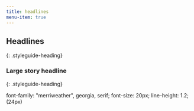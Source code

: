 ```yaml
---
title: headlines
menu-item: true
---
```


## Headlines
{: .styleguide-heading}

### Large story headline
{: .styleguide-heading}

font-family: "merriweather", georgia, serif;
font-size: 20px;
line-height: 1.2; (24px)
